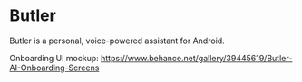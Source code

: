 # Butler

Butler is a personal, voice-powered assistant for Android.

Onboarding UI mockup: https://www.behance.net/gallery/39445619/Butler-AI-Onboarding-Screens
